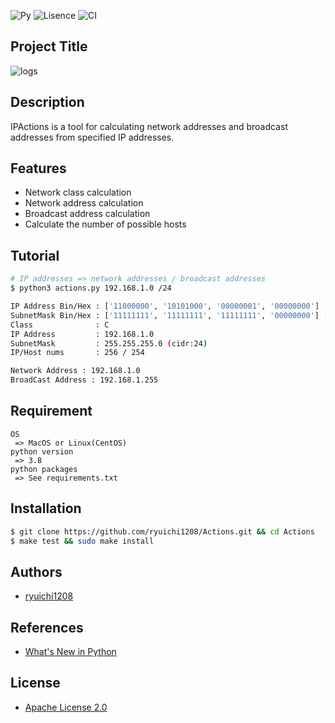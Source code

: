 ![Py](https://img.shields.io/badge/Python-3.6%2F3.7-blue)
![Lisence](https://img.shields.io/github/license/ryuichi1208/py-dep-kun)
![CI](https://github.com/ryuichi1208/Actions/workflows/Python%20application/badge.svg)

## Project Title

![logs](https://github.com/ryuichi1208/Actions/blob/master/image/actions_log.png)

## Description

IPActions is a tool for calculating network addresses and broadcast addresses from specified IP addresses.

## Features

* Network class calculation
* Network address calculation
* Broadcast address calculation
* Calculate the number of possible hosts

## Tutorial

``` bash
# IP addresses => network addresses / broadcast addresses
$ python3 actions.py 192.168.1.0 /24

IP Address Bin/Hex : ['11000000', '10101000', '00000001', '00000000'] ['c0', 'a8', '01', '00']
SubnetMask Bin/Hex : ['11111111', '11111111', '11111111', '00000000'] ['ff', 'ff', 'ff', '00']
Class              : C
IP Address         : 192.168.1.0
SubnetMask         : 255.255.255.0 (cidr:24)
IP/Host nums       : 256 / 254

Network Address : 192.168.1.0
BroadCast Address : 192.168.1.255
```

## Requirement

```
OS
 => MacOS or Linux(CentOS)
python version
 => 3.8
python packages
 => See requirements.txt
```

## Installation

``` bash
$ git clone https://github.com/ryuichi1208/Actions.git && cd Actions
$ make test && sudo make install
```

## Authors

* [ryuichi1208](https://github.com/ryuichi1208)

## References

* [What's New in Python](https://docs.python.org/ja/3.8/whatsnew/index.html)

## License

* [Apache License 2.0](https://github.com/ryuichi1208/Actions/blob/master/LICENSE)
